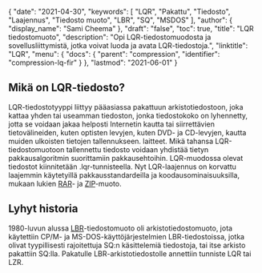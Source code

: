 {
  "date": "2021-04-30",
  "keywords": [
"LQR",
"Pakattu",
"Tiedosto",
"Laajennus",
"Tiedosto muoto",
"LBR",
"SQ",
"MSDOS"
],
  "author": {
    "display_name": "Sami Cheema"
},
  "draft": "false",
  "toc": true,
  "title": "LQR tiedostomuoto",
  "description": "Opi LQR-tiedostomuodosta ja sovellusliittymistä, jotka voivat luoda ja avata LQR-tiedostoja.",
  "linktitle": "LQR",
  "menu": {
    "docs": {
      "parent": "compression",
      "identifier": "compression-lq-fir"
}
},
  "lastmod": "2021-06-01"
}

## Mikä on LQR-tiedosto? ##

LQR-tiedostotyyppi liittyy pääasiassa pakattuun arkistotiedostoon, joka kattaa yhden tai useamman tiedoston, jonka tiedostokoko on lyhennetty, jotta se voidaan jakaa helposti Internetin kautta tai siirrettävien tietovälineiden, kuten optisten levyjen, kuten DVD- ja CD-levyjen, kautta muiden ulkoisten tietojen tallennukseen. laitteet. Mikä tahansa LQR-tiedostomuotoon tallennettu tiedosto voidaan yhdistää tietyn pakkausalgoritmin suorittamiin pakkausehtoihin. LQR-muodossa olevat tiedostot kiinnitetään .lqr-tunnisteella. Nyt LQR-laajennus on korvattu laajemmin käytetyillä pakkausstandardeilla ja koodausominaisuuksilla, mukaan lukien [RAR](/compression/rar/)- ja [ZIP](/compression/zip/)-muoto.

## Lyhyt historia ##

1980-luvun alussa [LBR](/compression/lbr/)-tiedostomuoto oli arkistotiedostomuoto, jota käytettiin CP/M- ja MS-DOS-käyttöjärjestelmien LBR-tiedostoissa, jotka olivat tyypillisesti rajoitettuja SQ:n käsittelemiä tiedostoja, tai itse arkisto pakattiin SQ:lla. Pakatulle LBR-arkistotiedostolle annettiin tunniste LQR tai LZR.

